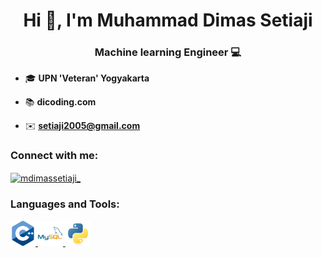 <h1 align="center">Hi 👋, I'm Muhammad Dimas Setiaji</h1>
<h3 align="center">Machine learning Engineer 💻</h3>

- 🎓 **UPN 'Veteran' Yogyakarta**

- 📚 **dicoding.com**

- ✉️ **setiaji2005@gmail.com**

<h3 align="left">Connect with me:</h3>
<p align="left">
<a href="https://instagram.com/mdimassetiaji_" target="blank"><img align="center" src="https://raw.githubusercontent.com/rahuldkjain/github-profile-readme-generator/master/src/images/icons/Social/instagram.svg" alt="mdimassetiaji_" height="30" width="40" /></a>
</p>

<h3 align="left">Languages and Tools:</h3>
<p align="left"> <a href="https://www.w3schools.com/cpp/" target="_blank" rel="noreferrer"> <img src="https://raw.githubusercontent.com/devicons/devicon/master/icons/cplusplus/cplusplus-original.svg" alt="cplusplus" width="40" height="40"/> </a> <a href="https://www.mysql.com/" target="_blank" rel="noreferrer"> <img src="https://raw.githubusercontent.com/devicons/devicon/master/icons/mysql/mysql-original-wordmark.svg" alt="mysql" width="40" height="40"/> </a> <a href="https://www.python.org" target="_blank" rel="noreferrer"> <img src="https://raw.githubusercontent.com/devicons/devicon/master/icons/python/python-original.svg" alt="python" width="40" height="40"/> </a> </p>
